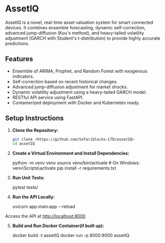 # AssetIQ 

AssetIQ is a novel, real-time asset valuation system for smart connected devices. It combines ensemble forecasting, dynamic self-correction, advanced jump-diffusion (Kou's method), and heavy-tailed volatility adjustment (GARCH with Student's t-distribution) to provide highly accurate predictions.

## Features
- Ensemble of ARIMA, Prophet, and Random Forest with exogenous indicators.
- Self-correction based on recent historical changes.
- Advanced jump-diffusion adjustment for market shocks.
- Dynamic volatility adjustment using a heavy-tailed GARCH model.
- RESTful API service using FastAPI.
- Containerized deployment with Docker and Kubernetes ready.


## Setup Instructions

1. **Clone the Repository:**
   ```bash
   git clone <https://github.com/Safariblocks-LTD/assetIQ>
   cd assetIQ

2. **Create a Virtual Environment and Install Dependencies:**

    python -m venv venv
    source venv/bin/activate  # On Windows: venv\Scripts\activate
    pip install -r requirements.txt

3. **Run Unit Tests:**

    pytest tests/

4. **Run the API Locally:**

    uvicorn app.main:app --reload

Access the API at <http://localhost:8000>

5. **Build and Run Docker Container(if built up):**

    docker build -t assetIQ 
    docker run -p 8000:8000 assetIQ



